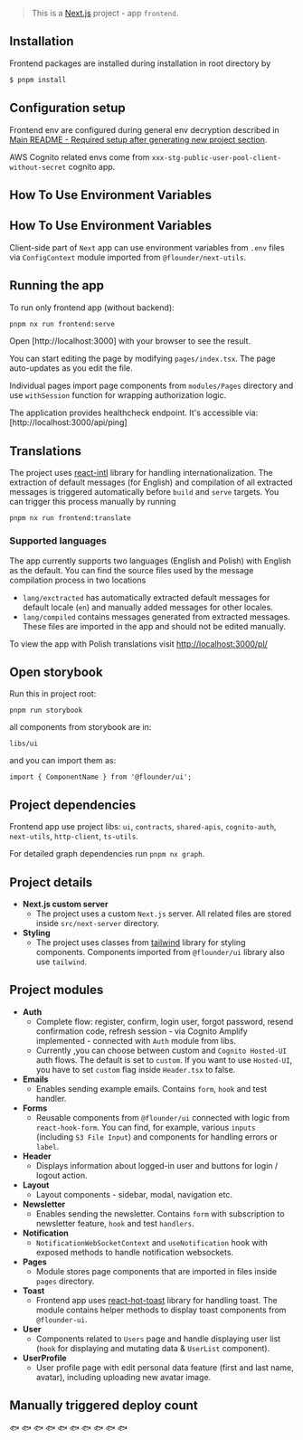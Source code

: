 > This is a [Next.js](https://nextjs.org/) project - app `frontend`.

## Installation

Frontend packages are installed during installation in root directory by

```bash
$ pnpm install
```

## Configuration setup

Frontend env are configured during general env decryption described in [Main README - Required setup after generating new project section](../../README.md#required-setup-after-generating-new-project-from-flounder).

AWS Cognito related envs come from `xxx-stg-public-user-pool-client-without-secret` cognito app.

## How To Use Environment Variables

## How To Use Environment Variables

Client-side part of `Next` app can use environment variables from `.env` files via `ConfigContext` module imported from `@flounder/next-utils`.

## Running the app

To run only frontend app (without backend):

```bash
pnpm nx run frontend:serve
```

Open [http://localhost:3000] with your browser to see the result.

You can start editing the page by modifying `pages/index.tsx`. The page auto-updates as you edit the file.

Individual pages import page components from `modules/Pages` directory and use `withSession` function for wrapping authorization logic.

The application provides healthcheck endpoint. It's accessible via: [http://localhost:3000/api/ping]

## Translations

The project uses [react-intl](https://formatjs.io/docs/getting-started/installation) library for handling internationalization. The extraction of default messages (for English) and compilation of all extracted messages is triggered automatically before `build` and `serve` targets. You can trigger this process manually by running

```
pnpm nx run frontend:translate
```

### Supported languages

The app currently supports two languages (English and Polish) with English as the default. You can find the source files used by the message compilation process in two locations

- `lang/exctracted` has automatically extracted default messages for default locale (`en`) and manually added messages for other locales.
- `lang/compiled` contains messages generated from extracted messages. These files are imported in the app and should not be edited manually.

To view the app with Polish translations visit [http://localhost:3000/pl/](http://localhost:3000/pl/)

## Open storybook

Run this in project root:

```
pnpm run storybook
```

all components from storybook are in:

```
libs/ui
```

and you can import them as:

```
import { ComponentName } from '@flounder/ui';
```

## Project dependencies

[comment]: <> (TODO: add link to ready README)
[comment]: <> (TODO: add nx-graph image)
Frontend app use project libs: `ui`, `contracts`, `shared-apis`, `cognito-auth`, `next-utils`, `http-client`, `ts-utils`.

For detailed graph dependencies run `pnpm nx graph`.

## Project details

- **Next.js custom server**
  - The project uses a custom `Next.js` server. All related files are stored inside `src/next-server` directory.
- **Styling**
  - The project uses classes from [tailwind](https://tailwindcss.com/) library for styling components. Components imported from `@flounder/ui` library also use `tailwind`.

## Project modules

- **Auth**
  - Complete flow: register, confirm, login user, forgot password, resend confirmation code, refresh session - via Cognito Amplify implemented - connected with `Auth` module from libs.
  - Currently ,you can choose between custom and `Cognito Hosted-UI` auth flows. The default is set to `custom`. If you want to use `Hosted-UI`, you have to set `custom` flag inside `Header.tsx` to false.
- **Emails**
  - Enables sending example emails. Contains `form`, `hook` and test handler.
- **Forms**
  - Reusable components from `@flounder/ui` connected with logic from `react-hook-form`. You can find, for example, various `inputs` (including `S3 File Input`) and components for handling errors or `label`.
- **Header**
  - Displays information about logged-in user and buttons for login / logout action.
- **Layout**
  - Layout components - sidebar, modal, navigation etc.
- **Newsletter**
  - Enables sending the newsletter. Contains `form` with subscription to newsletter feature, `hook` and test `handlers`.
- **Notification**
  - `NotificationWebSocketContext` and `useNotification` hook with exposed methods to handle notification websockets.
- **Pages**
  - Module stores page components that are imported in files inside `pages` directory.
- **Toast**
  - Frontend app uses [react-hot-toast](https://react-hot-toast.com) library for handling toast. The module contains helper methods to display toast components from `@flounder-ui`.
- **User**
  - Components related to `Users` page and handle displaying user list (`hook` for displaying and mutating data & `UserList` component).
- **UserProfile**
  - User profile page with edit personal data feature (first and last name, avatar), including uploading new avatar image.

## Manually triggered deploy count

🐟 🐟 🐟 🐟 🐟 🐟 🐟 🐟 🐟 🐟
